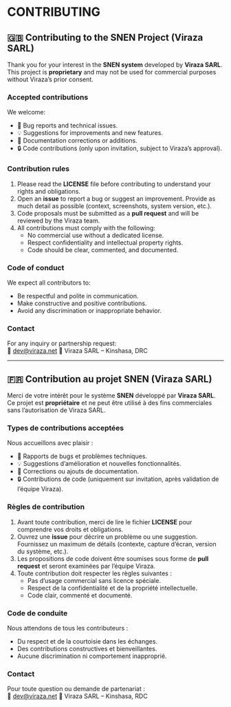 # CONTRIBUTING

## 🇬🇧 Contributing to the SNEN Project (Viraza SARL)

Thank you for your interest in the **SNEN system** developed by **Viraza SARL**.  
This project is **proprietary** and may not be used for commercial purposes without Viraza’s prior consent.  

### Accepted contributions
We welcome:  
- 🚩 Bug reports and technical issues.  
- 💡 Suggestions for improvements and new features.  
- 📝 Documentation corrections or additions.  
- 🔒 Code contributions (only upon invitation, subject to Viraza’s approval).  

### Contribution rules
1. Please read the **LICENSE** file before contributing to understand your rights and obligations.  
2. Open an **issue** to report a bug or suggest an improvement. Provide as much detail as possible (context, screenshots, system version, etc.).  
3. Code proposals must be submitted as a **pull request** and will be reviewed by the Viraza team.  
4. All contributions must comply with the following:  
   - No commercial use without a dedicated license.  
   - Respect confidentiality and intellectual property rights.  
   - Code should be clear, commented, and documented.  

### Code of conduct
We expect all contributors to:  
- Be respectful and polite in communication.  
- Make constructive and positive contributions.  
- Avoid any discrimination or inappropriate behavior.  

### Contact
For any inquiry or partnership request:  
📧 dev@viraza.net
📍 Viraza SARL – Kinshasa, DRC

---

## 🇫🇷 Contribution au projet SNEN (Viraza SARL)

Merci de votre intérêt pour le système **SNEN** développé par **Viraza SARL**.  
Ce projet est **propriétaire** et ne peut être utilisé à des fins commerciales sans l’autorisation de Viraza SARL.  

### Types de contributions acceptées
Nous accueillons avec plaisir :  
- 🚩 Rapports de bugs et problèmes techniques.  
- 💡 Suggestions d’amélioration et nouvelles fonctionnalités.  
- 📝 Corrections ou ajouts de documentation.  
- 🔒 Contributions de code (uniquement sur invitation, après validation de l’équipe Viraza).  

### Règles de contribution
1. Avant toute contribution, merci de lire le fichier **LICENSE** pour comprendre vos droits et obligations.  
2. Ouvrez une **issue** pour décrire un problème ou une suggestion. Fournissez un maximum de détails (contexte, capture d’écran, version du système, etc.).  
3. Les propositions de code doivent être soumises sous forme de **pull request** et seront examinées par l’équipe Viraza.  
4. Toute contribution doit respecter les règles suivantes :  
   - Pas d’usage commercial sans licence spéciale.  
   - Respect de la confidentialité et de la propriété intellectuelle.  
   - Code clair, commenté et documenté.  

### Code de conduite
Nous attendons de tous les contributeurs :  
- Du respect et de la courtoisie dans les échanges.  
- Des contributions constructives et bienveillantes.  
- Aucune discrimination ni comportement inapproprié.  

### Contact
Pour toute question ou demande de partenariat :  
📧 dev@viraza.net
📍 Viraza SARL – Kinshasa, RDC  

